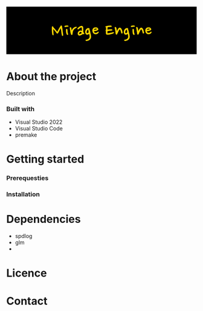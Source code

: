 ![Mirage Engine](utilities/resources/Logo.png)

# About the project

Description

### Built with

* Visual Studio 2022
* Visual Studio Code
* premake

# Getting started

### Prerequesties

### Installation



# Dependencies

* spdlog
* glm
* 


# Licence

# Contact
